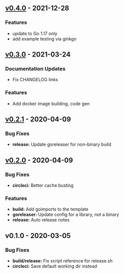 <a name="v0.4.0"></a>
## [v0.4.0] - 2021-12-28
### Features
- update to Go 1.17 only
- add example testing via ginkgo

<a name="v0.3.0"></a>
## [v0.3.0] - 2021-03-24
### Documentation Updates
- Fix CHANGELOG links

### Features
- Add docker image building, code gen

<a name="v0.2.1"></a>
## [v0.2.1] - 2020-04-09
### Bug Fixes
- **release:** Update goreleaser for non-binary build

<a name="v0.2.0"></a>
## [v0.2.0] - 2020-04-09
### Bug Fixes
- **circleci:** Better cache busting

### Features
- **build:** Add goimports to the template
- **goreleaser:** Update config for a library, not a binary
- **release:** Auto release notes

<a name="v0.1.0"></a>
## v0.1.0 - 2020-03-05
### Bug Fixes
- **build/release:** Fix script reference for release.sh
- **circleci:** Save default working dir instead

[Unreleased]: https://github.com/newrelic/developer-toolkit-template-go/compare/v0.4.0...HEAD
[v0.4.0]: https://github.com/newrelic/developer-toolkit-template-go/compare/v0.3.0...v0.4.0
[v0.3.0]: https://github.com/newrelic/developer-toolkit-template-go/compare/v0.2.1...v0.3.0
[v0.2.1]: https://github.com/newrelic/developer-toolkit-template-go/compare/v0.2.0...v0.2.1
[v0.2.0]: https://github.com/newrelic/developer-toolkit-template-go/compare/v0.1.0...v0.2.0
